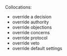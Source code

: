 
Collocations:
- override a decision
- override authority
- override objections
- override concerns
- override protocol
- override veto
- override default settings